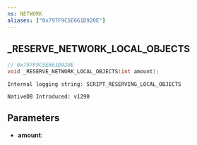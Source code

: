 ```yaml
---
ns: NETWORK
aliases: ["0x797F9C5E661D920E"]
---
```

## _RESERVE_NETWORK_LOCAL_OBJECTS

```c
// 0x797F9C5E661D920E
void _RESERVE_NETWORK_LOCAL_OBJECTS(int amount);
```

```
Internal logging string: SCRIPT_RESERVING_LOCAL_OBJECTS
```

```
NativeDB Introduced: v1290
```

## Parameters
* **amount**:
